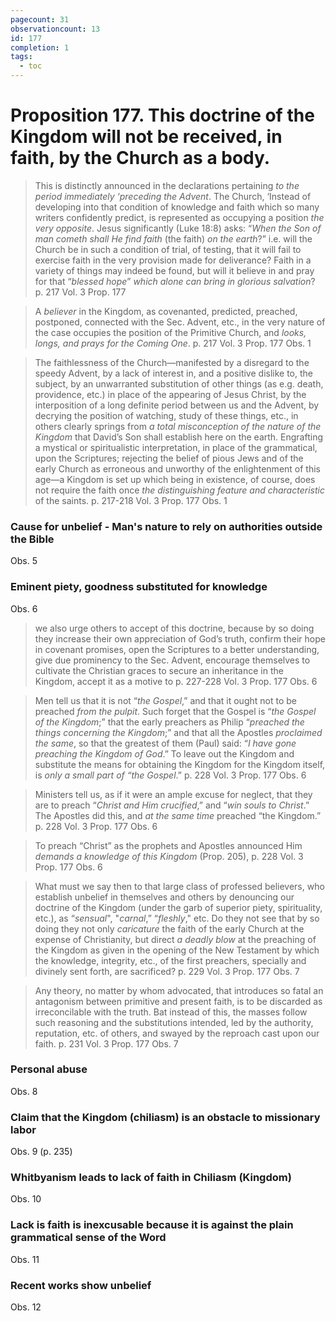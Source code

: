 ```yaml
---
pagecount: 31
observationcount: 13
id: 177
completion: 1
tags:
  - toc
---
```

# Proposition 177. This doctrine of the Kingdom will not be received, in faith, by the Church as a body.

>This is distinctly announced in the declarations pertaining *to the period immediately ‘preceding the Advent*. The Church, ‘Instead of developing into that condition of knowledge and faith which so many writers confidently predict, is represented as occupying a position *the very opposite*. Jesus significantly (Luke 18:8) asks: “*When the Son of man cometh shall He find faith* (the faith) *on the earth*?” i.e. will the Church be in such a condition of trial, of testing, that it will fail to exercise faith in the very provision made for deliverance? Faith in a variety of things may indeed be found, but will it believe in and pray for that “*blessed hope*” *which alone can bring in glorious salvation*?
>p. 217 Vol. 3 Prop. 177 

>A *believer* in the Kingdom, as covenanted, predicted, preached, postponed, connected with the Sec. Advent, etc., in the very nature of the case occupies the position of the Primitive Church, and *looks, longs, and prays for the Coming One*.
>p. 217 Vol. 3 Prop. 177 Obs. 1

>The faithlessness of the Church—manifested by a disregard to the speedy Advent, by a lack of interest in, and a positive dislike to, the subject, by an unwarranted substitution of other things (as e.g. death, providence, etc.) in place of the appearing of Jesus Christ, by the interposition of a long definite period between us and the Advent, by decrying the position of watching, study of these things, etc., in others clearly springs from *a total misconception of the nature of the Kingdom* that David’s Son shall establish here on the earth. Engrafting a mystical or spiritualistic interpretation, in place of the grammatical, upon the Scriptures; rejecting the belief of pious Jews and of the early Church as erroneous and unworthy of the enlightenment of this age—a Kingdom is set up which being in existence, of course, does not require the faith once *the distinguishing feature and characteristic* of the saints.
>p. 217-218 Vol. 3 Prop. 177 Obs. 1

### Cause for unbelief - Man's nature to rely on authorities outside the Bible
Obs. 5

### Eminent piety, goodness substituted for knowledge
Obs. 6

>we also urge others to accept of this doctrine, because by so doing they increase their own appreciation of God’s truth, confirm their hope in covenant promises, open the Scriptures to a better understanding, give due prominency to the Sec. Advent, encourage themselves to cultivate the Christian graces to secure an inheritance in the Kingdom, accept it as a motive to
>p. 227-228 Vol. 3 Prop. 177 Obs. 6

>Men tell us that it is not “*the Gospel*,” and that it ought not to be preached *from the pulpit*. Such forget that the Gospel is “*the Gospel of the Kingdom*;” that the early preachers as Philip “*preached the things concerning the Kingdom*;” and that all the Apostles *proclaimed the same*, so that the greatest of them (Paul) said: “*I have gone preaching the Kingdom of God*.” To leave out the Kingdom and substitute the means for obtaining the Kingdom for the Kingdom itself, is *only a small part of “the Gospel*.”
>p. 228 Vol. 3 Prop. 177 Obs. 6

>Ministers tell us, as if it were an ample excuse for neglect, that they are to preach “*Christ and Him crucified*,” and “*win souls to Christ*.” The Apostles did this, and *at the same time* preached “the Kingdom.”
>p. 228 Vol. 3 Prop. 177 Obs. 6

>To preach “Christ” as the prophets and Apostles announced Him *demands a knowledge of this Kingdom* (Prop. 205),
>p. 228 Vol. 3 Prop. 177 Obs. 6

>What must we say then to that large class of professed believers, who establish unbelief in themselves and others by denouncing our doctrine of the Kingdom (under the garb of superior piety, spirituality, etc.), as “*sensual*", "*carnal*,” “*fleshly*," etc. Do they not see that by so doing they not only *caricature* the faith of the early Church at the expense of Christianity, but direct *a deadly blow* at the preaching of the Kingdom as given in the opening of the New Testament by which the knowledge, integrity, etc., of the first preachers, specially and divinely sent forth, are sacrificed?
>p. 229 Vol. 3 Prop. 177 Obs. 7

>Any theory, no matter by whom advocated, that introduces so fatal an antagonism between primitive and present faith, is to be discarded as irreconcilable with the truth. Bat instead of this, the masses follow such reasoning and the substitutions intended, led by the authority, reputation, etc. of others, and swayed by the reproach cast upon our faith.
>p. 231 Vol. 3 Prop. 177 Obs. 7

### Personal abuse
Obs. 8

### Claim that the Kingdom (chiliasm) is an obstacle to missionary labor
Obs. 9 (p. 235)

### Whitbyanism leads to lack of faith in Chiliasm (Kingdom)
Obs. 10

### Lack is faith is inexcusable because it is against the plain grammatical sense of the Word
Obs. 11

### Recent works show unbelief
Obs. 12









